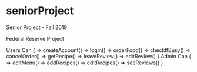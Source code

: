 # seniorProject
Senior Project - Fall 2019

Federal Reserve Project

Users Can {
    => createAccount()
    => login()
    => orderFood()
    => checkIfBusy()
    => cancelOrder()
    => getRecipe()
    => leaveReview()
    => editReview()
}
Admin Can {
    => editMenu()
    => addRecipes()
    => editRecipes()
    => seeReviews()
}
